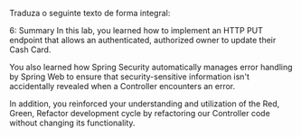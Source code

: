 Traduza o seguinte texto de forma integral:

6: Summary
In this lab, you learned how to implement an HTTP PUT endpoint that allows an authenticated, authorized owner to update their Cash Card.

You also learned how Spring Security automatically manages error handling by Spring Web to ensure that security-sensitive information isn't accidentally revealed when a Controller encounters an error.

In addition, you reinforced your understanding and utilization of the Red, Green, Refactor development cycle by refactoring our Controller code without changing its functionality.